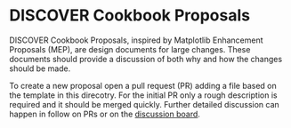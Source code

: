 # DISCOVER Cookbook Proposals

DISCOVER Cookbook Proposals, inspired by Matplotlib Enhancement Proposals (MEP), are design documents for large changes.  These documents should provide a discussion of both why and how the changes should be made.

To create a new proposal open a pull request (PR) adding a file based on the template in this direcotry.  For the initial PR only a rough description is required and it should be merged quickly.  Further detailed discussion can happen in follow on PRs or on the [discussion board](https://github.com/numfocus/DISCOVER-Cookbook/discussions).
